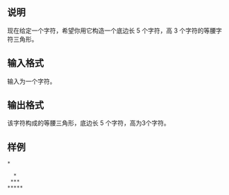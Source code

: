 <h2>说明</h2>

现在给定一个字符，希望你用它构造一个底边长 $5$ 个字符，高 $3$ 个字符的等腰字符三角形。
<h2>输入格式</h2>

输入为一个字符。

<h2>输出格式</h2>

该字符构成的等腰三角形，底边长 $5$ 个字符，高为$3$个字符。

<h2>样例</h2>
<pre><code class="language-input1">*</code></pre><pre><code class="language-output1">  *
 ***
*****
</code></pre>
